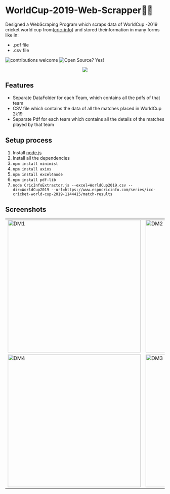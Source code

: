 # WorldCup-2019-Web-Scrapper:dart::cricket_game:	

Designed a WebScraping Program which scraps data of WorldCup -2019 cricket world cup from([cric-info](https://www.espncricinfo.com/series/icc-cricket-world-cup-2019-1144415/match-results)) and stored theinformation in many forms like in:
* .pdf file
* .csv file

![contributions welcome](https://img.shields.io/badge/contributions-welcome-brightgreen.svg?style=flat)   ![Open Source? Yes!](https://badgen.net/badge/Open%20Source%20%3F/Yes%21/blue?icon=github)
<p align="center">
  <a href="https://skillicons.dev">
    <img src="https://skillicons.dev/icons?i=js,nodejs,vscode" />
  </a>
</p>

## Features
* Separate DataFolder for each Team, which contains all the pdfs of that team
* CSV file which contains the data of all the matches placed in WorldCup 2k19
* Separate Pdf for each team which contains all the details of the matches played by that team

## Setup process

1. Install [node.js](https://nodejs.org/en/download/package-manager/)
2. Install all the dependencies
3. `npm install minimist`
4. `npm install axios`
5. `npm install excel4node`
6. `npm install pdf-lib`
7. `node CricInfoExtractor.js --excel=WorldCup2019.csv --dir=WorldCup2019 --url=https://www.espncricinfo.com/series/icc-cricket-world-cup-2019-1144415/match-results`


## Screenshots
<table>
 <tr>
  <td>
   <img width="420" alt="DM1" src="https://user-images.githubusercontent.com/52202163/138326520-5b03e583-1e88-42fe-ad3f-0ba3b8517d9e.png">
  </td>
  <td>
   <img width="420" alt="DM2" src="https://user-images.githubusercontent.com/52202163/138326524-1ea1a86d-0170-46ae-9b8c-bbe6b9cab44f.png">
  </td>
 </tr>
 <tr>
  <td>
   <img width="420" alt="DM4" src="https://user-images.githubusercontent.com/52202163/138327112-43f3a641-d241-4c51-aaa8-b05b4fb844a2.png">
   </td>
  <td>
   <img width="420" alt="DM3" src="https://user-images.githubusercontent.com/52202163/138326530-2d46de47-a2c7-432b-adb1-0f8dc2150ba2.png">
  </td>
 </tr>
